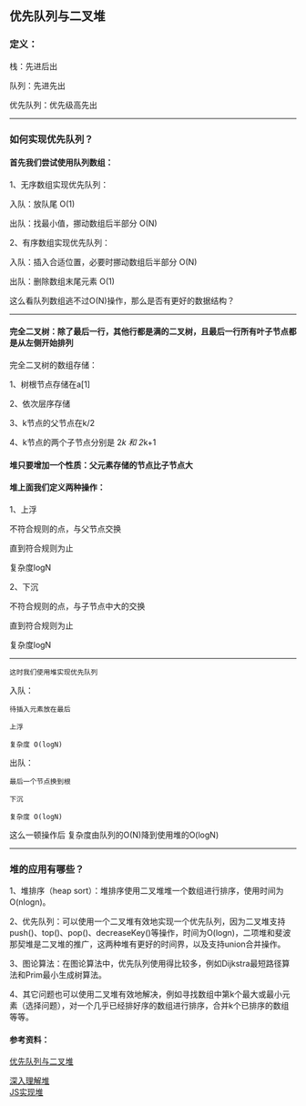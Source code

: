 ## 优先队列与二叉堆

### 定义：
栈：先进后出

队列：先进先出

优先队列：优先级高先出

------

### 如何实现优先队列？

#### 首先我们尝试使用队列数组：

1、无序数组实现优先队列：

  入队：放队尾 O(1)

  出队：找最小值，挪动数组后半部分 O(N)



2、有序数组实现优先队列：

  入队：插入合适位置，必要时挪动数组后半部分 O(N)

  出队：删除数组末尾元素 O(1)



这么看队列数组逃不过O(N)操作，那么是否有更好的数据结构？

-----
#### 完全二叉树：除了最后一行，其他行都是满的二叉树，且最后一行所有叶子节点都是从左侧开始排列

完全二叉树的数组存储：

  1、树根节点存储在a[1]

  2、依次层序存储

  3、k节点的父节点在k/2

  4、k节点的两个子节点分别是 2*k 和 2*k+1


#### 堆只要增加一个性质：父元素存储的节点比子节点大

#### 堆上面我们定义两种操作：

1、上浮

  不符合规则的点，与父节点交换

  直到符合规则为止

  复杂度logN


2、下沉

  不符合规则的点，与子节点中大的交换

  直到符合规则为止

  复杂度logN


-------

    这时我们使用堆实现优先队列


  入队：

    待插入元素放在最后

    上浮

    复杂度 O(logN)


  出队：

    最后一个节点换到根

    下沉

    复杂度 O(logN)


这么一顿操作后 复杂度由队列的O(N)降到使用堆的O(logN)

------


### 堆的应用有哪些？

  1、堆排序（heap sort）：堆排序使用二叉堆堆一个数组进行排序，使用时间为O(nlogn)。

  2、优先队列：可以使用一个二叉堆有效地实现一个优先队列，因为二叉堆支持push()、top()、pop()、decreaseKey()等操作，时间为O(logn)，二项堆和斐波那契堆是二叉堆的推广，这两种堆有更好的时间界，以及支持union合并操作。

  3、图论算法：在图论算法中，优先队列使用得比较多，例如Dijkstra最短路径算法和Prim最小生成树算法。

  4、其它问题也可以使用二叉堆有效地解决，例如寻找数组中第k个最大或最小元素（选择问题），对一个几乎已经排好序的数组进行排序，合并k个已排序的数组等等。



#### 参考资料：


[优先队列与二叉堆](https://www.bilibili.com/video/BV13E411W7rU?from=search&seid=1389744232112622587)  
  
  
[深入理解堆](https://blog.csdn.net/summerlq/article/details/82747940)  
[JS实现堆](http://www.srcmini.com/1793.html)  
